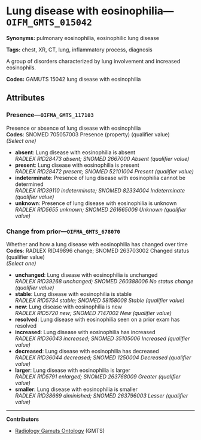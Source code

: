 # Lung disease with eosinophilia—`OIFM_GMTS_015042`

**Synonyms:** pulmonary eosinophilia, eosinophilic lung disease

**Tags:** chest, XR, CT, lung, inflammatory process, diagnosis

A group of disorders characterized by lung involvement and increased eosinophils.

**Codes:** GAMUTS 15042 lung disease with eosinophilia

## Attributes

### Presence—`OIFMA_GMTS_117103`

Presence or absence of lung disease with eosinophilia  
**Codes**: SNOMED 705057003 Presence (property) (qualifier value)  
*(Select one)*

- **absent**: Lung disease with eosinophilia is absent  
_RADLEX RID28473 absent; SNOMED 2667000 Absent (qualifier value)_
- **present**: Lung disease with eosinophilia is present  
_RADLEX RID28472 present; SNOMED 52101004 Present (qualifier value)_
- **indeterminate**: Presence of lung disease with eosinophilia cannot be determined  
_RADLEX RID39110 indeterminate; SNOMED 82334004 Indeterminate (qualifier value)_
- **unknown**: Presence of lung disease with eosinophilia is unknown  
_RADLEX RID5655 unknown; SNOMED 261665006 Unknown (qualifier value)_

### Change from prior—`OIFMA_GMTS_678070`

Whether and how a lung disease with eosinophilia has changed over time  
**Codes**: RADLEX RID49896 change; SNOMED 263703002 Changed status (qualifier value)  
*(Select one)*

- **unchanged**: Lung disease with eosinophilia is unchanged  
_RADLEX RID39268 unchanged; SNOMED 260388006 No status change (qualifier value)_
- **stable**: Lung disease with eosinophilia is stable  
_RADLEX RID5734 stable; SNOMED 58158008 Stable (qualifier value)_
- **new**: Lung disease with eosinophilia is new  
_RADLEX RID5720 new; SNOMED 7147002 New (qualifier value)_
- **resolved**: Lung disease with eosinophilia seen on a prior exam has resolved  
- **increased**: Lung disease with eosinophilia has increased  
_RADLEX RID36043 increased; SNOMED 35105006 Increased (qualifier value)_
- **decreased**: Lung disease with eosinophilia has decreased  
_RADLEX RID36044 decreased; SNOMED 1250004 Decreased (qualifier value)_
- **larger**: Lung disease with eosinophilia is larger  
_RADLEX RID5791 enlarged; SNOMED 263768009 Greater (qualifier value)_
- **smaller**: Lung disease with eosinophilia is smaller  
_RADLEX RID38669 diminished; SNOMED 263796003 Lesser (qualifier value)_

---

**Contributors**

- [Radiology Gamuts Ontology](https://gamuts.net/) (GMTS)